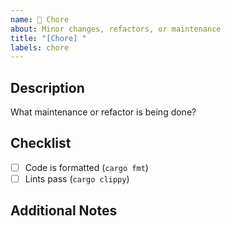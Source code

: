 ```yaml
---
name: 🧹 Chore
about: Minor changes, refactors, or maintenance
title: "[Chore] "
labels: chore
---
```


## Description

What maintenance or refactor is being done?

## Checklist

- [ ] Code is formatted (`cargo fmt`)
- [ ] Lints pass (`cargo clippy`)

## Additional Notes
